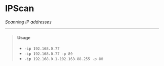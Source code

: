 # IPScan
*Scanning IP addresses*
___

> #### Usage 
> * `-ip 192.168.0.77`
> * `-ip 192.168.0.77 -p 80`
> * `-ip 192.168.0.1-192.168.88.255 -p 80`